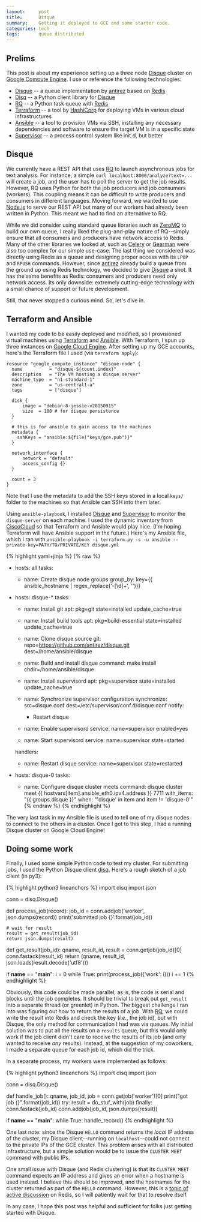 ```yaml
---
layout:     post
title:      Disque
summary:    Getting it deployed to GCE and some starter code.
categories: tech
tags:       queue distributed
---
```


## Prelims
This post is about my experience setting up a three node [Disque][] cluster on [Google Compute Engine][gce]. I use or reference the following technologies:

* [Disque][] -- a queue implementation by [antirez][] based on [Redis][]
* [Disq][] -- a Python client library for [Disque][]
* [RQ][] -- a Python task queue with [Redis][]
* [Terraform][] -- a tool by [HashiCorp][] for deploying VMs in various cloud infrastructures
* [Ansible][] -- a tool to provision VMs via SSH, installing any necessary dependencies and software to ensure the target VM is in a specific state
* [Supervisor][] -- a process control system like init.d, but better

## Disque
We currently have a REST API that uses [RQ][] to launch asynchronous jobs for text analysis. For instance, a simple `curl localhost:8000/analyze?text=...` will create a job, and the user has to poll the server to get the job results. However, RQ uses Python for both the job producers and job consumers (workers). This coupling means it can be difficult to write producers and consumers in different languages. Moving forward, we wanted to use [Node.js][] to serve our REST API but many of our workers had already been written in Python. This meant we had to find an alternative to RQ.

While we did consider using standard queue libraries such as [ZeroMQ][] to build our own queue, I really liked the plug-and-play nature of RQ--simply ensure that all consumers and producers have network access to Redis. Many of the other libraries we looked at, such as [Celery][] or [Gearman][] were also too complex for our simple use-case. The last thing we considered was directly using Redis as a queue and designing proper access with its `LPOP` and `RPUSH` commands. However, since [antirez][] already build a queue from the ground up using Redis technology, we decided to give [Disque][] a shot. It has the same benefits as Redis: consumers and producers need only network access. Its only downside: extremely cutting-edge technology with a small chance of support or future development.

Still, that never stopped a curious mind. So, let's dive in.

## Terraform and Ansible
I wanted my code to be easily deployed and modified, so I provisioned virtual machines using [Terraform][] and [Ansible][]. With Terraform, I spun up three instances on [Google Cloud Engine][gce]. After setting up my GCE accounts, here's the Terraform file I used (via `terraform apply`):

    resource "google_compute_instance" "disque-node" {
      name          = "disque-${count.index}"
      description   = "The VM hosting a disque server"
      machine_type  = "n1-standard-1"
      zone          = "us-central1-a"
      tags          = ["disque"]

      disk {
          image = "debian-8-jessie-v20150915"
          size  = 100 # for disque persistence
      }

      # this is for ansible to gain access to the machines
      metadata {
        sshKeys = "ansible:${file("keys/gce.pub")}"
      }

      network_interface {
          network = "default"
          access_config {}
      }

      count = 3
    }

Note that I use the metadata to add the SSH keys stored in a local `keys/` folder to the machines so that Ansible can SSH into them later.

Using `ansible-playbook`, I installed [Disque][] and [Supervisor][] to monitor the `disque-server` on each machine. I used the dynamic inventory from [CiscoCloud](https://github.com/CiscoCloud/terraform.py) so that Terraform and Ansible would play nice. (I'm hoping Terraform will have Ansible support in the future.) Here's my Ansible file, which I ran with `ansible-playbook -i terraform.py -s -u ansible --private-key=PATH/TO/PRIVATE/KEY disque.yml `

{% highlight yaml+jinja %}
{% raw %}
- hosts: all
  tasks:
    - name: Create disque node groups
      group_by: key={{ ansible_hostname | regex_replace('-[\d]+', '')}}

- hosts: disque-*
  tasks:
    - name: Install git
      apt: pkg=git state=installed update_cache=true

    - name: Install build tools
      apt: pkg=build-essential state=installed update_cache=true

    - name: Clone disque source
      git: repo=https://github.com/antirez/disque.git dest=/home/ansible/disque

    - name: Build and install disque
      command: make install chdir=/home/ansible/disque

    - name: Install supervisord
      apt: pkg=supervisor state=installed update_cache=true

    - name: Synchronize supervisor configuration
      synchronize: src=disque.conf dest=/etc/supervisor/conf.d/disque.conf
      notify:
        - Restart disque

    - name: Enable supervisord
      service: name=supervisor enabled=yes

    - name: Start supervisord
      service: name=supervisor state=started

  handlers:
    - name: Restart disque
      service: name=supervisor state=restarted

- hosts: disque-0
  tasks:
    - name: Configure disque cluster meets
      command: disque cluster meet {{ hostvars[item].ansible_eth0.ipv4.address }} 7711
      with_items: "{{ groups.disque }}"
      when: "'disque' in item and item != 'disque-0'"
{% endraw %}
{% endhighlight %}

The very last task in my Ansible file is used to tell one of my disque nodes to connect to the others in a cluster. Once I got to this step, I had a running Disque cluster on Google Cloud Engine!

## Doing some work
Finally, I used some simple Python code to test my cluster. For submitting jobs, I used the Python Disque client [disq][]. Here's a rough sketch of a job client (in py3):

{% highlight python3 lineanchors %}
import disq
import json

conn = disq.Disque()

def process_job(record):
    job_id = conn.addjob('worker', json.dumps(record))
    print('submitted job {}'.format(job_id))

    # wait for result
    result = get_result(job_id)
    return json.dumps(result)

def get_result(job_id):
    qname, result_id, result = conn.getjob(job_id)[0]
    conn.fastack(result_id)
    return (qname, result_id, json.loads(result.decode('utf8')))

if __name__ == "__main__":
    i = 0
    while True:
      print(process_job({'work': i}))
      i += 1
{% endhighlight %}

Obviously, this code could be made parallel; as is, the code is serial and blocks until the job completes. It should be trivial to break out `get_result` into a separate thread (or greenlet) in Python. The biggest challenge I ran into was figuring out how to return the results of a job. With [RQ][], we could write the result into Redis and check the key (_i.e._, the job id), but with Disque, the only method for communication I had was via queues. My initial solution was to put all the results on a `results` queue, but this would only work if the job client didn't care to receive the results of its job (and only wanted to receive *any* results). Instead, at the suggestion of my coworkers, I made a separate queue for each job id, which did the trick.

In a separate process, my workers were implemented as follows:

{% highlight python3 lineanchors %}
import disq
import json

conn = disq.Disque()

def handle_job():
    qname, job_id, job = conn.getjob('worker')[0]
    print("got job {}".format(job_id))
    try:
        result = do_stuf_with(job)
    finally:
        conn.fastack(job_id)
    conn.addjob(job_id, json.dumps(result))

if __name__ == "__main__":
    while True:
        handle_record()
{% endhighlight %}

One last note: since the Disque `HELLO` command returns the *local* IP address of the cluster, my Disque client--running on `localhost`--could not connect to the private IPs of the GCE cluster. This problem arises with all distributed infrastructure, but a simple solution would be to issue the `CLUSTER MEET` command with public IPs.

One small issue with Disque (and Redis clustering) is that its `CLUSTER MEET` command expects an IP address and gives an error when a hostname is used instead. I believe this should be improved, and the hostnames for the cluster returned as part of the `HELLO` command. However, this is a [topic of active discussion](https://github.com/antirez/redis/issues/2186) on Redis, so I will patiently wait for that to resolve itself.

In any case, I hope this post was helpful and sufficient for folks just getting started with Disque.

[disque]:     http://github.com/antirez/disque  "disque"
[gce]:        https://cloud.google.com/         "Google Compute Engine"
[antirez]:    http://antirez.com                "Salvatore Sanfilippo"
[redis]:      https://redis.org                 "Redis"
[rq]:         http://python-rq.org              "RQ"
[disq]:       https://github.com/ryansb/disq    "disq"
[hashicorp]:  https://hashicorp.com             "HashiCorp"
[swagger]:    http://swagger.io                 "Swagger"
[zeromq]:     http://zeromq.org                 "ZeroMQ"
[node.js]:    https://nodejs.org                "Node.js"
[supervisor]: http://supervisord.org/           "Supervisord"
[terraform]:  https://terraform.io/             "Terraform"
[ansible]:    http://www.ansible.com/           "Ansible"
[celery]:     http://www.celeryproject.org/     "Celery"
[gearman]:    http://gearman.org/               "Gearman"
